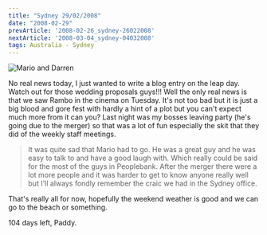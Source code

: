 ```yaml
---
title: "Sydney 29/02/2008"
date: "2008-02-29"
prevArticle: '2008-02-26_sydney-26022008'
nextArticle: '2008-03-04_sydney-04032008'
tags: Australia - Sydney
---
```

![Mario and Darren](/images/20080228_193553.jpg "Mario, my manager and Darren my team leader")

No real news today, I just wanted to write a blog entry on the leap day. Watch out for those wedding proposals guys!!! Well the only real news is that we saw Rambo in the cinema on Tuesday. It's not too bad but it is just a big blood and gore fest with hardly a hint of a plot but you can't expect much more from it can you? Last night was my bosses leaving party (he's going due to the merger) so that was a lot of fun especially the skit that they did of the weekly staff meetings.
> It was quite sad that Mario had to go. He was a great guy and he was easy to talk to and have a good laugh with. Which really could be said for the most of the guys in Peoplebank. After the merger there were a lot more people and it was harder to get to know anyone really well but I'll always fondly remember the craic we had in the Sydney office.

That's really all for now, hopefully the weekend weather is good and we can go to the beach or something.

104 days left,
Paddy.